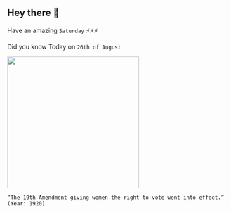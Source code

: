 ## Hey there 👋
Have an amazing `Saturday` ⚡⚡⚡

Did you know Today on `26th of August`
 
 [<img src="https://www.archives.gov/files/exhibits/featured-documents/amendment-19/images/amendment-19-l.jpg" width="300" />](https://www.ourdocuments.gov/doc.php?flash=false&doc=63) 
 ```
“The 19th Amendment giving women the right to vote went into effect.” (Year: 1920)
```
